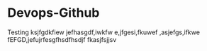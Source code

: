 # Devops-Github
Testing 
ksjfgdkfiew
jefhasgdf,iwkfw
e,jfgesi,fkuwef
,asjefgs,ifkwe
fEFGD,jefujrfesgfhsdfhsdjf
fkasjfsjjsv
